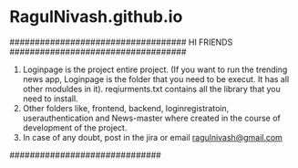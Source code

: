 # RagulNivash.github.io

###################################
HI FRIENDS
###################################

1. Loginpage is the project entire project. 
        (If you want to run the trending news app, Loginpage is the folder that you need to be execut. It has all other moduldes in it).
        reqiurments.txt contains all the library that you need to install.
2. Other folders like, frontend, backend, loginregistratoin, userauthentication and News-master where created in the course of development of the project.
3. In case of any doubt, post in the jira or email ragulnivash@gmail.com


##############################
